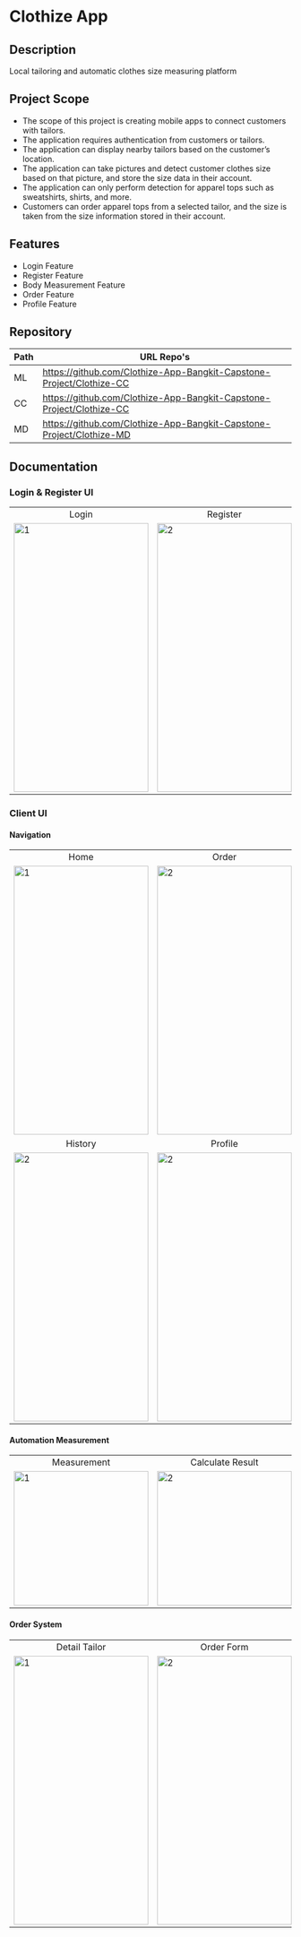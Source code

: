 # Clothize App

## Description

Local tailoring and automatic clothes size measuring platform

## Project Scope

-    The scope of this project is creating mobile apps to connect customers with tailors.
-    The application requires authentication from customers or tailors.
-    The application can display nearby tailors based on the customer’s location.
-    The application can take pictures and detect customer clothes size based on that picture, and store the size data in their account.
-    The application can only perform detection for apparel tops such as sweatshirts, shirts, and more.
-    Customers can order apparel tops from a selected tailor, and the size is taken from the size information stored in their account.

## Features

-    Login Feature
-    Register Feature
-    Body Measurement Feature
-    Order Feature
-    Profile Feature

## Repository

| Path | URL Repo's                                                           |
| ---- | -------------------------------------------------------------------- |
| ML   | https://github.com/Clothize-App-Bangkit-Capstone-Project/Clothize-CC |
| CC   | https://github.com/Clothize-App-Bangkit-Capstone-Project/Clothize-CC |
| MD   | https://github.com/Clothize-App-Bangkit-Capstone-Project/Clothize-MD |

## Documentation

### Login & Register UI

<table>
   <tr>
      <td align="center">Login</td>
      <td align="center">Register</td>
  </tr>
  <tr>
    <td> <img src="https://github.com/Clothize-App-Bangkit-Capstone-Project/Clothize-App/blob/main/src/login_register/login.jpg"  alt="1" width = 240px height = 480px ></td>
    <td><img src="https://github.com/Clothize-App-Bangkit-Capstone-Project/Clothize-App/blob/main/src/login_register/register.jpg" alt="2" width = 240px height = 480px></td>
   </tr> 
</table>

### Client UI

#### Navigation

<table>
   <tr>
      <td align="center">Home</td>
      <td align="center">Order</td>
  </tr>
  <tr>
    <td> <img src="https://github.com/Clothize-App-Bangkit-Capstone-Project/Clothize-App/blob/main/src/client/client_home.jpg"  alt="1" width = 240px height = 480px ></td>
    <td><img src="https://github.com/Clothize-App-Bangkit-Capstone-Project/Clothize-App/blob/main/src/client/client_order.jpg" alt="2" width = 240px height = 480px></td>
   </tr> 
   <tr>
      <td align="center">History</td>
      <td align="center">Profile</td>
  </tr>
    <tr>
    <td><img src="https://github.com/Clothize-App-Bangkit-Capstone-Project/Clothize-App/blob/main/src/client/client_history.jpg" alt="2" width = 240px height = 480px></td>
    <td><img src="https://github.com/Clothize-App-Bangkit-Capstone-Project/Clothize-App/blob/main/src/client/client_profile.jpg" alt="2" width = 240px height = 480px></td>
   </tr> 
</table>

#### Automation Measurement

<table>
   <tr>
      <td align="center">Measurement</td>
      <td align="center">Calculate Result</td>
  </tr>
  <tr>
    <td> <img src="https://github.com/Clothize-App-Bangkit-Capstone-Project/Clothize-App/blob/main/src/client/client_measurement.png"  alt="1" width = 240px  ></td>
    <td><img src="https://github.com/Clothize-App-Bangkit-Capstone-Project/Clothize-App/blob/main/src/client/client_calculate_result.png" alt="2" width = 240px></td>
   </tr> 
</table>

#### Order System

<table>
   <tr>
      <td align="center">Detail Tailor</td>
      <td align="center">Order Form</td>
      <td align="center">Detail Order</td>
  </tr>
  <tr>
    <td> <img src="https://github.com/Clothize-App-Bangkit-Capstone-Project/Clothize-App/blob/main/src/client/client_detail_tailor.png"  alt="1" width = 240px height = 480px ></td>
    <td><img src="https://github.com/Clothize-App-Bangkit-Capstone-Project/Clothize-App/blob/main/src/client/client_order.png" alt="2" width = 240px height = 480px></td>
    <td><img src="https://github.com/Clothize-App-Bangkit-Capstone-Project/Clothize-App/blob/main/src/client/client_detail_order.png" alt="2" width = 240px height = 480px></td>
   </tr> 
</table>

<!-- 1. Login (For Client and Tailor)
2. Register (Only Client)
### Client
1. Home
2. Order
3. History
4. Profile
5. Automation Body Measurement
### Tailor -->
